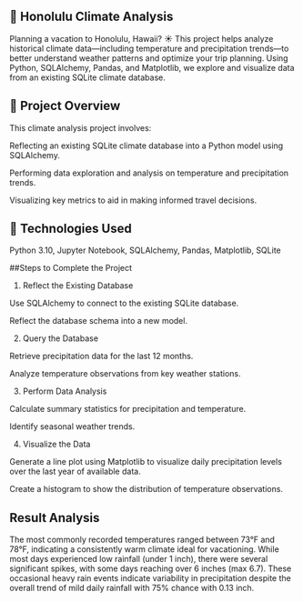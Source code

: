 ## 🌴 Honolulu Climate Analysis

Planning a vacation to Honolulu, Hawaii? ☀️ This project helps analyze historical climate data—including temperature and precipitation trends—to better understand weather patterns and optimize your trip planning. Using Python, SQLAlchemy, Pandas, and Matplotlib, we explore and visualize data from an existing SQLite climate database.

## 📌 Project Overview

This climate analysis project involves:

Reflecting an existing SQLite climate database into a Python model using SQLAlchemy.

Performing data exploration and analysis on temperature and precipitation trends.

Visualizing key metrics to aid in making informed travel decisions.

## 🧰 Technologies Used

Python 3.10, Jupyter Notebook, SQLAlchemy, Pandas, Matplotlib, SQLite

##Steps to Complete the Project

1. Reflect the Existing Database

Use SQLAlchemy to connect to the existing SQLite database.

Reflect the database schema into a new model.

2. Query the Database

Retrieve precipitation data for the last 12 months.

Analyze temperature observations from key weather stations.

3. Perform Data Analysis

Calculate summary statistics for precipitation and temperature.

Identify seasonal weather trends.

4. Visualize the Data

Generate a line plot using Matplotlib to visualize daily precipitation levels over the last year of available data.

Create a histogram to show the distribution of temperature observations.

## Result Analysis

The most commonly recorded temperatures ranged between 73°F and 78°F, indicating a consistently warm climate ideal for vacationing.
While most days experienced low rainfall (under 1 inch), there were several significant spikes, with some days reaching over 6 inches (max 6.7). These occasional heavy rain events indicate variability in precipitation despite the overall trend of mild daily rainfall with 75% chance with 0.13 inch.


